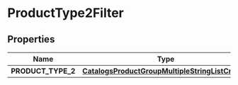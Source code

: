 
# ProductType2Filter

## Properties
| Name | Type | Description | Notes |
| ------------ | ------------- | ------------- | ------------- |
| **PRODUCT_TYPE_2** | [**CatalogsProductGroupMultipleStringListCriteria**](.md) |  |  |



